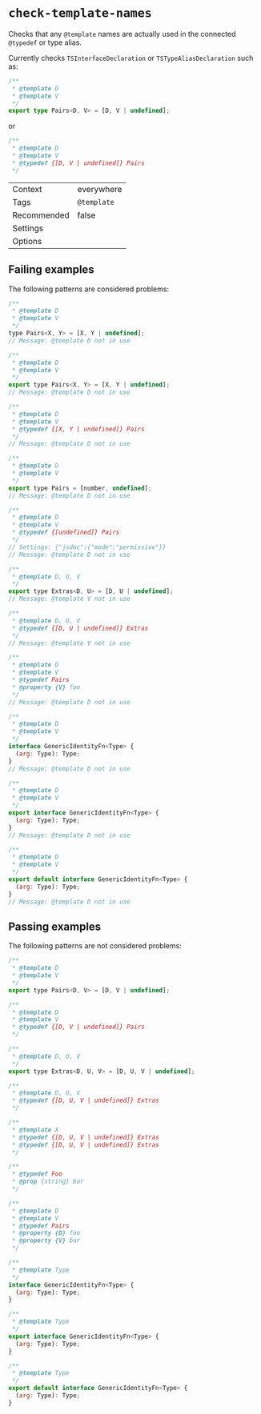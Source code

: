 <a name="user-content-check-template-names"></a>
<a name="check-template-names"></a>
# <code>check-template-names</code>

Checks that any `@template` names are actually used in the connected
`@typedef` or type alias.

Currently checks `TSInterfaceDeclaration` or `TSTypeAliasDeclaration` such as:

```ts
/**
 * @template D
 * @template V
 */
export type Pairs<D, V> = [D, V | undefined];
```

or

```js
/**
 * @template D
 * @template V
 * @typedef {[D, V | undefined]} Pairs
 */
```

|||
|---|---|
|Context|everywhere|
|Tags|`@template`|
|Recommended|false|
|Settings||
|Options||

<a name="user-content-check-template-names-failing-examples"></a>
<a name="check-template-names-failing-examples"></a>
## Failing examples

The following patterns are considered problems:

````js
/**
 * @template D
 * @template V
 */
type Pairs<X, Y> = [X, Y | undefined];
// Message: @template D not in use

/**
 * @template D
 * @template V
 */
export type Pairs<X, Y> = [X, Y | undefined];
// Message: @template D not in use

/**
 * @template D
 * @template V
 * @typedef {[X, Y | undefined]} Pairs
 */
// Message: @template D not in use

/**
 * @template D
 * @template V
 */
export type Pairs = [number, undefined];
// Message: @template D not in use

/**
 * @template D
 * @template V
 * @typedef {[undefined]} Pairs
 */
// Settings: {"jsdoc":{"mode":"permissive"}}
// Message: @template D not in use

/**
 * @template D, U, V
 */
export type Extras<D, U> = [D, U | undefined];
// Message: @template V not in use

/**
 * @template D, U, V
 * @typedef {[D, U | undefined]} Extras
 */
// Message: @template V not in use

/**
 * @template D
 * @template V
 * @typedef Pairs
 * @property {V} foo
 */
// Message: @template D not in use

/**
 * @template D
 * @template V
 */
interface GenericIdentityFn<Type> {
  (arg: Type): Type;
}
// Message: @template D not in use

/**
 * @template D
 * @template V
 */
export interface GenericIdentityFn<Type> {
  (arg: Type): Type;
}
// Message: @template D not in use

/**
 * @template D
 * @template V
 */
export default interface GenericIdentityFn<Type> {
  (arg: Type): Type;
}
// Message: @template D not in use
````



<a name="user-content-check-template-names-passing-examples"></a>
<a name="check-template-names-passing-examples"></a>
## Passing examples

The following patterns are not considered problems:

````js
/**
 * @template D
 * @template V
 */
export type Pairs<D, V> = [D, V | undefined];

/**
 * @template D
 * @template V
 * @typedef {[D, V | undefined]} Pairs
 */

/**
 * @template D, U, V
 */
export type Extras<D, U, V> = [D, U, V | undefined];

/**
 * @template D, U, V
 * @typedef {[D, U, V | undefined]} Extras
 */

/**
 * @template X
 * @typedef {[D, U, V | undefined]} Extras
 * @typedef {[D, U, V | undefined]} Extras
 */

/**
 * @typedef Foo
 * @prop {string} bar
 */

/**
 * @template D
 * @template V
 * @typedef Pairs
 * @property {D} foo
 * @property {V} bar
 */

/**
 * @template Type
 */
interface GenericIdentityFn<Type> {
  (arg: Type): Type;
}

/**
 * @template Type
 */
export interface GenericIdentityFn<Type> {
  (arg: Type): Type;
}

/**
 * @template Type
 */
export default interface GenericIdentityFn<Type> {
  (arg: Type): Type;
}
````

